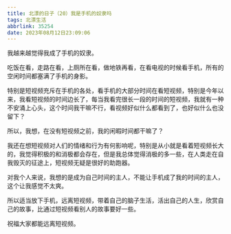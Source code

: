```yaml
---
title: 北漂的日子（20）我是手机的奴隶吗
tags: 北漂生活
abbrlink: 35254
date: 2023年08月12日23:09:06
---
```


我越来越觉得我成了手机的奴隶。

吃饭在看，走路在看，上厕所在看，做地铁再看，在看电视的时候看手机，所有的空闲时间都塞满了手机的身影。

特别是短视频充斥在手机的各处，看手机的大部分时间在看短视频，特别是今年以来，我看短视频的时间边长了，每当我看完很长一段的时间的短视频，我就有一种不安涌上心头，这个时间我干嘛不行，看视频好似什么都看到了，也好似什么也没留下？

所以，我想，在没有短视频之前，我的闲暇时间都干嘛了？

我还在想短视频对人们的情绪和行为有何影响呢，特别是从小就是看着短视频长大的，我觉得积极的和消极都会存在，但是我总体觉得消极的多一些，在人类走在自我毁灭的征途上，短视频无疑是很好的助跑器。

对我个人来说，我想的是成为自己时间的主人，不能让手机成了我的时间的主人，这个让我感觉不太爽。

所以适当放下手机，远离短视频，带着自己的脑子生活，活出自己的人生，欣赏自己的故事，比通过短视频看别人的故事要好一些。

祝福大家都能远离短视频。

